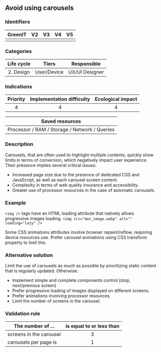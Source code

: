 ## Avoid using carousels

### Identifiers

| GreenIT | V2  | V3  | V4  | V5  |
| :-----: | :-: | :-: | :-: | :-: |
|         |     |     |     |     |

### Categories

| Life cycle |    Tiers    |  Responsible   |
| :--------: | :---------: | :------------: |
| 2. Design  | User/Device | UX/UI Designer |

### Indications

| Priority | Implementation difficulty | Ecological impact |
| :------: | :-----------------------: | :---------------: |
|    4     |             4             |         4         |

|                Saved resources                |
| :-------------------------------------------: |
| Processor / RAM / Storage / Network / Queries |

### Description

Carousels, that are often used to highlight multiple contents, quickly show limits in terms of conversion, which negatively impact user experience. Their presence implies several critical issues:

- Increased page size due to the presence of dedicated CSS and JavaScript, as well as each carousel screen content.
- Complexity in terms of web quality insurance and accessibility.
- Greater use of processor resources in the case of automatic carousels.

### Example

`<img />` tags have an HTML loading attribute that natively allows progressive images loading.
`<img src="mon_image.webp" alt="" loading="lazy" />`

Some CSS animations attributes involve browser repaint/reflow, requiring device resources use. Prefer carousel animations using CSS transform property to limit this.

### Alternative solution

Limit the use of carousels as much as possible by prioritizing static content that is regularly updated. Otherwise:

- Implement simple and complete components control (stop, next/previous screen)
- Prefer progressive loading of images displayed on different screens.
- Prefer animations involving processor resources.
- Limit the number of screens in the carousel.

### Validation rule

| The number of ...       | is equal to or less than |
| ----------------------- | :----------------------: |
| screens in the carousel |            3             |
| carousels per page is   |            1             |
